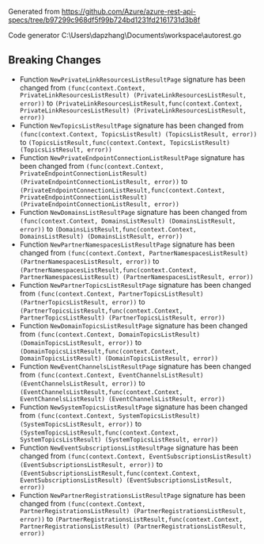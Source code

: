 
Generated from https://github.com/Azure/azure-rest-api-specs/tree/b97299c968df5f99b724bd1231fd2161731d3b8f

Code generator C:\Users\dapzhang\Documents\workspace\autorest.go

## Breaking Changes

- Function `NewPrivateLinkResourcesListResultPage` signature has been changed from `(func(context.Context, PrivateLinkResourcesListResult) (PrivateLinkResourcesListResult, error))` to `(PrivateLinkResourcesListResult,func(context.Context, PrivateLinkResourcesListResult) (PrivateLinkResourcesListResult, error))`
- Function `NewTopicsListResultPage` signature has been changed from `(func(context.Context, TopicsListResult) (TopicsListResult, error))` to `(TopicsListResult,func(context.Context, TopicsListResult) (TopicsListResult, error))`
- Function `NewPrivateEndpointConnectionListResultPage` signature has been changed from `(func(context.Context, PrivateEndpointConnectionListResult) (PrivateEndpointConnectionListResult, error))` to `(PrivateEndpointConnectionListResult,func(context.Context, PrivateEndpointConnectionListResult) (PrivateEndpointConnectionListResult, error))`
- Function `NewDomainsListResultPage` signature has been changed from `(func(context.Context, DomainsListResult) (DomainsListResult, error))` to `(DomainsListResult,func(context.Context, DomainsListResult) (DomainsListResult, error))`
- Function `NewPartnerNamespacesListResultPage` signature has been changed from `(func(context.Context, PartnerNamespacesListResult) (PartnerNamespacesListResult, error))` to `(PartnerNamespacesListResult,func(context.Context, PartnerNamespacesListResult) (PartnerNamespacesListResult, error))`
- Function `NewPartnerTopicsListResultPage` signature has been changed from `(func(context.Context, PartnerTopicsListResult) (PartnerTopicsListResult, error))` to `(PartnerTopicsListResult,func(context.Context, PartnerTopicsListResult) (PartnerTopicsListResult, error))`
- Function `NewDomainTopicsListResultPage` signature has been changed from `(func(context.Context, DomainTopicsListResult) (DomainTopicsListResult, error))` to `(DomainTopicsListResult,func(context.Context, DomainTopicsListResult) (DomainTopicsListResult, error))`
- Function `NewEventChannelsListResultPage` signature has been changed from `(func(context.Context, EventChannelsListResult) (EventChannelsListResult, error))` to `(EventChannelsListResult,func(context.Context, EventChannelsListResult) (EventChannelsListResult, error))`
- Function `NewSystemTopicsListResultPage` signature has been changed from `(func(context.Context, SystemTopicsListResult) (SystemTopicsListResult, error))` to `(SystemTopicsListResult,func(context.Context, SystemTopicsListResult) (SystemTopicsListResult, error))`
- Function `NewEventSubscriptionsListResultPage` signature has been changed from `(func(context.Context, EventSubscriptionsListResult) (EventSubscriptionsListResult, error))` to `(EventSubscriptionsListResult,func(context.Context, EventSubscriptionsListResult) (EventSubscriptionsListResult, error))`
- Function `NewPartnerRegistrationsListResultPage` signature has been changed from `(func(context.Context, PartnerRegistrationsListResult) (PartnerRegistrationsListResult, error))` to `(PartnerRegistrationsListResult,func(context.Context, PartnerRegistrationsListResult) (PartnerRegistrationsListResult, error))`

